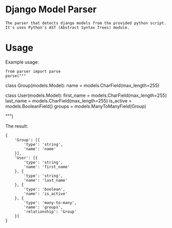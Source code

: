 Django Model Parser
===================

    The parser that detects django models from the provided python script.
    It's uses Python's AST (Abstract Syntax Trees) module.

Usage
=====

Example usage:

    from parser import parse
    parse("""

class Group(models.Model):
    name = models.CharField(max_length=255)

class User(models.Model):
    first_name = models.CharField(max_length=255)
    last_name = models.CharField(max_length=255)
    is_active = models.BooleanField()
    groups = models.ManyToManyField(Group)

""")

The result:

    {
        'Group': [{
            'type': 'string',
            'name': 'name'
        }],
        'User': [{
            'type': 'string',
            'name': 'first_name'
        }, {
            'type': 'string',
            'name': 'last_name'
        }, {
            'type': 'boolean',
            'name': 'is_active'
        }, {
            'type': 'many-to-many',
            'name': 'groups',
            'relationship': 'Group'
        }]
    }




